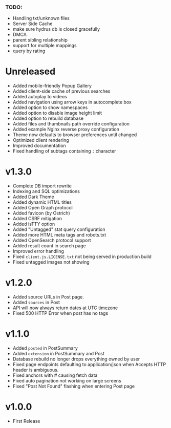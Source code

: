 
### TODO:

- Handling txt/unknown files
- Server Side Cache
- make sure hydrus db is closed gracefully
- DMCA
- parent sibling relationship
- support for multiple mappings
- query by rating


# Unreleased

- Added mobile-friendly Popup Gallery
- Added client-side cache of previous searches
- Added autoplay to videos
- Added navigation using arrow keys in autocomplete box
- Added option to show namespaces
- Added option to disable image height limit
- Added option to rebuild database
- Added files and thumbnails path override configuration
- Added example Nginx reverse proxy configuration
- Theme now defaults to browser preferences until changed
- Optimized client rendering
- Improved documentation
- Fixed handling of subtags containing `:` character


# v1.3.0

- Complete DB import rewrite
- Indexing and SQL optimizations
- Added Dark Theme
- Added dynamic HTML titles
- Added Open Graph protocol
- Added favicon (by Ostrich)
- Added CSRF mitigation
- Added isTTY option
- Added "Untagged" stat query configuration
- Added more HTML meta tags and robots.txt
- Added OpenSearch protocol support
- Added result count in search page
- Improved error handling
- Fixed `client.js.LICENSE.txt` not being served in production build 
- Fixed untagged images not showing


# v1.2.0

- Added source URLs in Post page.
- Added `sources` in Post
- API will now always return dates at UTC timezone
- Fixed 500 HTTP Error when post has no tags


# v1.1.0

- Added `posted` in PostSummary
- Added `extension` in PostSummary and Post
- Database rebuild no longer drops everything owned by user
- Fixed page endpoints defaulting to application/json when Accepts HTTP header is ambiguous.
- Fixed anchors with # causing fetch data
- Fixed auto pagination not working on large screens
- Fixed "Post Not Found" flashing when entering Post page


# v1.0.0

- First Release
